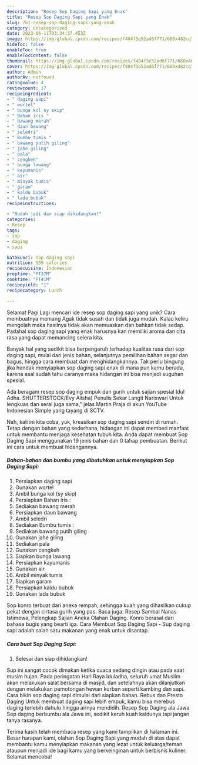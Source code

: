 ```yaml
---
description: "Resep Sop Daging Sapi yang Enak"
title: "Resep Sop Daging Sapi yang Enak"
slug: 761-resep-sop-daging-sapi-yang-enak
category: Uncategorized
date: 2023-06-11T03:34:37.453Z
image: https://img-global.cpcdn.com/recipes/f404f3e52ad6f771/680x482cq70/sop-daging-sapi-foto-resep-utama.jpg
hideToc: false
enableToc: true
enableTocContent: false
thumbnail: https://img-global.cpcdn.com/recipes/f404f3e52ad6f771/680x482cq70/sop-daging-sapi-foto-resep-utama.jpg
cover: https://img-global.cpcdn.com/recipes/f404f3e52ad6f771/680x482cq70/sop-daging-sapi-foto-resep-utama.jpg
author: Admin
authorAv: notfound
ratingvalue: 4
reviewcount: 17
recipeingredient:
- " daging sapi"
- " wortel"
- " bunga kol sy skip"
- " Bahan iris "
- " bawang merah"
- " daun bawang"
- " seledri"
- " Bumbu tumis "
- " bawang putih giling"
- " jahe giling"
- " pala"
- " cengkeh"
- " bunga lawang"
- " kayumanis"
- " air"
- " minyak tumis"
- " garam"
- " kaldu bubuk"
- " lada bubuk"
recipeinstructions:

- "Sudah jadi dan siap dihidangkan!"
categories:
- Resep
tags:
- sop
- daging
- sapi

katakunci: sop daging sapi 
nutrition: 139 calories
recipecuisine: Indonesian
preptime: "PT37M"
cooktime: "PT41M"
recipeyield: "1"
recipecategory: Lunch

---
```



Selamat Pagi Lagi mencari ide resep sop daging sapi yang unik? Cara membuatnya memang Agak tidak susah dan tidak juga mudah. Kalau keliru mengolah maka hasilnya tidak akan memuaskan dan bahkan tidak sedap. Padahal sop daging sapi yang enak harusnya kan memiliki aroma dan cita rasa yang dapat memancing selera kita.


Banyak hal yang sedikit bisa berpengaruh terhadap kualitas rasa dari sop daging sapi, mulai dari jenis bahan, selanjutnya pemilihan bahan segar dan bagus, hingga cara membuat dan menghidangkannya. Tak perlu bingung jika hendak menyiapkan sop daging sapi enak di mana pun kamu berada, karena asal sudah tahu caranya maka hidangan ini bisa menjadi suguhan spesial.

Ada beragam resep sop daging empuk dan gurih untuk sajian spesial Idul Adha. SHUTTERSTOCK/Evy Alisha) Penulis Sekar Langit Nariswari Untuk lengkuas dan serai juga sama,&#34; jelas Martin Praja di akun YouTube Indonesian Simple yang tayang di SCTV.


Nah, kali ini kita coba, yuk, kreasikan sop daging sapi sendiri di rumah. Tetap dengan bahan yang sederhana, hidangan ini dapat memberi manfaat untuk membantu menjaga kesehatan tubuh kita. Anda dapat membuat Sop Daging Sapi menggunakan 19 jenis bahan dan 0 tahap pembuatan. Berikut ini cara untuk membuat hidangannya.

<!--inarticleads1-->

##### Bahan-bahan dan bumbu yang dibutuhkan untuk menyiapkan Sop Daging Sapi:

1. Persiapkan  daging sapi
1. Gunakan  wortel
1. Ambil  bunga kol (sy skip)
1. Persiapkan  Bahan iris :
1. Sediakan  bawang merah
1. Persiapkan  daun bawang
1. Ambil  seledri
1. Sediakan  Bumbu tumis :
1. Sediakan  bawang putih giling
1. Gunakan  jahe giling
1. Sediakan  pala
1. Gunakan  cengkeh
1. Siapkan  bunga lawang
1. Persiapkan  kayumanis
1. Gunakan  air
1. Ambil  minyak tumis
1. Siapkan  garam
1. Persiapkan  kaldu bubuk
1. Gunakan  lada bubuk


Sop konro terbuat dari aneka rempah, sehingga kuah yang dihasilkan cukup pekat dengan cirtasa gurih yang pas. Baca juga: Resep Sambal Nanas Istimewa, Pelengkap Sajian Aneka Olahan Daging. Konro berasal dari bahasa bugis yang bearti iga. Cara Membuat Sop Daging Sapi - Sup daging sapi adalah salah satu makanan yang enak untuk disantap. 

<!--inarticleads2-->

##### Cara buat Sop Daging Sapi:


1. Selesai dan siap dihidangkan!

Sup ini sangat cocok dimakan ketika cuaca sedang dingin atau pada saat musim hujan. Pada peringatan Hari Raya Iduladha, seluruh umat Muslim akan melakukan salat bersama di masjid, dan setelahnya akan dilanjutkan dengan melakukan pemotongan hewan kurban seperti kambing dan sapi. Cara bikin sop daging sapi dimulai dari siapkan bahan. Rebus dan Presto Daging Untuk membuat daging sapi lebih empuk, kamu bisa merebus daging terlebih dahulu hingga airnya mendidih. Resep Sop Daging ala Jawa Sop daging berbumbu ala Jawa ini, sedikit keruh kuah kaldunya tapi jangan tanya rasanya. 

Terima kasih telah membaca resep yang kami tampilkan di halaman ini. Besar harapan kami, olahan Sop Daging Sapi yang mudah di atas dapat membantu kamu menyiapkan makanan yang lezat untuk keluarga/teman ataupun menjadi ide bagi kamu yang berkeinginan untuk berbisnis kuliner. Selamat mencoba!
